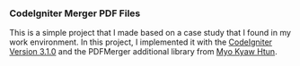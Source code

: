 ### CodeIgniter Merger PDF Files

This is a simple project that I made based on a case study that I found in my work environment. In this project, I implemented it with the [CodeIgniter Version 3.1.0](https://codeload.github.com/bcit-ci/CodeIgniter/zip/3.1.10) and the PDFMerger additional library from [Myo Kyaw Htun](https://github.com/myokyawhtun/PDFMerger).


